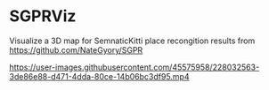 # SGPRViz

Visualize a 3D map for SemnaticKitti place recongition results from https://github.com/NateGyory/SGPR


https://user-images.githubusercontent.com/45575958/228032563-3de86e88-d471-4dda-80ce-14b06bc3df95.mp4

